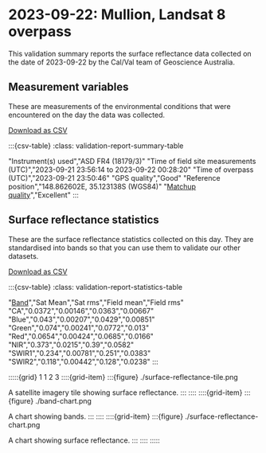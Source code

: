 # 2023-09-22: Mullion, Landsat 8 overpass

This validation summary reports the surface reflectance data collected on the date of 2023-09-22 by the Cal/Val team of Geoscience Australia.

## Measurement variables

These are measurements of the environmental conditions that were encountered on the day the data was collected.

<a class="validation-report-download-link" href="./measurement-variables-2023-09-22.csv" download>Download as CSV</a>

:::{csv-table}
:class: validation-report-summary-table

"Instrument(s) used","ASD FR4 (18179/3)"
"Time of field site measurements (UTC)","2023-09-21 23:56:14 to 2023-09-22 00:28:20"
"Time of overpass (UTC)","2023-09-21 23:50:46"
"GPS quality","Good"
"Reference position","148.862602E, 35.123138S (WGS84)"
"<a href='/guides/about/glossary/#pq' target='_blank'>Matchup quality</a>","Excellent"
:::

## Surface reflectance statistics 

These are the surface reflectance statistics collected on this day. They are standardised into bands so that you can use them to validate our other datasets.

<a class="validation-report-download-link" href="./surface-reflectance-statistics-2023-09-22.csv" download>Download as CSV</a>

:::{csv-table}
:class: validation-report-statistics-table

"<a href='/guides/about/glossary/#band' taget='_blank'>Band</a>","Sat Mean","Sat rms","Field mean","Field rms"
"CA","0.0372","0.00146","0.0363","0.00667"
"Blue","0.043","0.00207","0.0429","0.00851"
"Green","0.074","0.00241","0.0772","0.013"
"Red","0.0654","0.00424","0.0685","0.0166"
"NIR","0.373","0.0215","0.39","0.0582"
"SWIR1","0.234","0.00781","0.251","0.0383"
"SWIR2","0.118","0.00442","0.128","0.0238"
:::

:::::{grid} 1 1 2 3
::::{grid-item}
:::{figure} ./surface-reflectance-tile.png

A satellite imagery tile showing surface reflectance.
:::
::::
::::{grid-item}
:::{figure} ./band-chart.png

A chart showing bands.
:::
::::
::::{grid-item}
:::{figure} ./surface-reflectance-chart.png

A chart showing surface reflectance.
:::
::::
:::::

